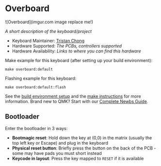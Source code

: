 # Overboard

![Overboard](imgur.com image replace me!)

*A short description of the keyboard/project*

* Keyboard Maintainer: [Tristan Chong](https://github.com/t33chong)
* Hardware Supported: *The PCBs, controllers supported*
* Hardware Availability: *Links to where you can find this hardware*

Make example for this keyboard (after setting up your build environment):

    make overboard:default

Flashing example for this keyboard:

    make overboard:default:flash

See the [build environment setup](https://docs.qmk.fm/#/getting_started_build_tools) and the [make instructions](https://docs.qmk.fm/#/getting_started_make_guide) for more information. Brand new to QMK? Start with our [Complete Newbs Guide](https://docs.qmk.fm/#/newbs).

## Bootloader

Enter the bootloader in 3 ways:

* **Bootmagic reset**: Hold down the key at (0,0) in the matrix (usually the top left key or Escape) and plug in the keyboard
* **Physical reset button**: Briefly press the button on the back of the PCB - some may have pads you must short instead
* **Keycode in layout**: Press the key mapped to `RESET` if it is available
